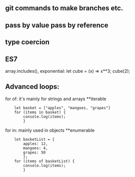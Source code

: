 ## git commands to make branches etc.
## pass by value pass by reference
## type coercion
## ES7 
array.includes(), 
exponential: let cube = (x) => x**3;
            cube(2);
            
## Advanced loops:
for of: it's mainly for strings and arrays   **iterable
```
    let basket = ["apples", "mangoes, "grapes"]
    for (items in basket) {
        console.log(items);
        }
```
for in: mainly used in objects  **enumerable
```
    let basketList = {
        apples: 12,
        mangoes: 4,
        grapes: 50
        };
    for (items of basketList) {
        console.log(items);
        }
```
